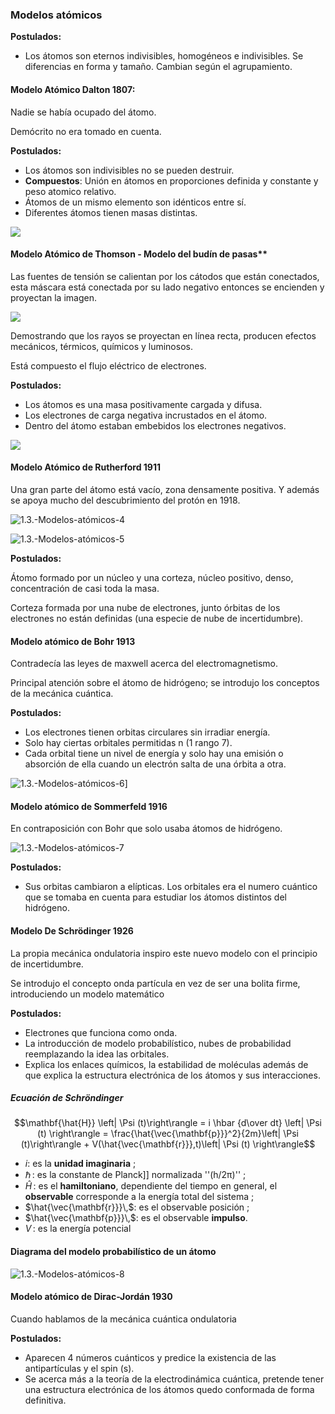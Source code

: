 ### Modelos atómicos

**Postulados:**

- Los átomos son eternos indivisibles, homogéneos e indivisibles. Se diferencias en forma y tamaño. Cambian según el agrupamiento.

#### Modelo Atómico Dalton 1807:

Nadie se había ocupado del átomo.

Demócrito no era tomado en cuenta.

**Postulados:**

- Los átomos son indivisibles no se pueden destruir.
- **Compuestos**: Unión en átomos en proporciones definida y constante y peso atomico relativo.
- Átomos de un mismo elemento son idénticos entre sí.
- Diferentes átomos tienen masas distintas.

![](-Primero/Fundamentos%20de%20Física/Homework/Video%20Notes/3.%20Electricidad%20y%20magnetismo/Attachments/1.3.-Modelos-atómicos-1.jpeg)

#### Modelo Atómico de Thomson - Modelo del budín de pasas**

Las fuentes de tensión se calientan por los cátodos que están conectados, esta máscara está conectada por su lado negativo entonces se encienden y proyectan la imagen.

![](-Primero/Fundamentos%20de%20Física/Homework/Video%20Notes/3.%20Electricidad%20y%20magnetismo/Attachments/1.3.-Modelos-atómicos-2.jpeg)

Demostrando que los rayos se proyectan en línea recta, producen efectos mecánicos, térmicos, químicos y luminosos.

Está compuesto el flujo eléctrico de electrones.

**Postulados:**

- Los átomos es una masa positivamente cargada y difusa.
- Los electrones de carga negativa incrustados en el átomo.
- Dentro del átomo estaban embebidos los electrones negativos.

![](-Primero/Fundamentos%20de%20Física/Homework/Video%20Notes/3.%20Electricidad%20y%20magnetismo/Attachments/1.3.-Modelos-atómicos-3.jpeg)

#### Modelo Atómico de Rutherford 1911

Una gran parte del átomo está vacío, zona densamente positiva. Y además se apoya mucho del descubrimiento del protón en 1918.

![1.3.-Modelos-atómicos-4](-Primero/Fundamentos%20de%20Física/Homework/Video%20Notes/3.%20Electricidad%20y%20magnetismo/Attachments/1.3.-Modelos-atómicos-4.png)

![1.3.-Modelos-atómicos-5](-Primero/Fundamentos%20de%20Física/Homework/Video%20Notes/3.%20Electricidad%20y%20magnetismo/Attachments/1.3.-Modelos-atómicos-5.png)

**Postulados:**

Átomo formado por un núcleo y una corteza, núcleo positivo, denso, concentración de casi toda la masa.

Corteza formada por una nube de electrones, junto órbitas de los electrones no están definidas (una especie de nube de incertidumbre).

#### Modelo atómico de Bohr 1913

Contradecía las leyes de maxwell acerca del electromagnetismo.

Principal atención sobre el átomo de hidrógeno; se introdujo los conceptos de la mecánica cuántica.

**Postulados:**

- Los electrones tienen orbitas circulares sin irradiar energía.
- Solo hay ciertas orbitales permitidas n (1 rango 7).
- Cada orbital tiene un nivel de energía y solo hay una emisión o absorción de ella cuando un electrón salta de una órbita a otra.

![1.3.-Modelos-atómicos-6](-Primero/Fundamentos%20de%20Física/Homework/Video%20Notes/3.%20Electricidad%20y%20magnetismo/Attachments/1.3.-Modelos-atómicos-6.png)]

#### Modelo atómico de Sommerfeld 1916

En contraposición con Bohr que solo usaba átomos de hidrógeno.

![1.3.-Modelos-atómicos-7](-Primero/Fundamentos%20de%20Física/Homework/Video%20Notes/3.%20Electricidad%20y%20magnetismo/Attachments/1.3.-Modelos-atómicos-7.png)

**Postulados:**

- Sus orbitas cambiaron a elípticas. Los orbitales era el numero cuántico que se tomaba en cuenta para estudiar los átomos distintos del hidrógeno.

#### Modelo De Schrödinger 1926

La propia mecánica ondulatoria inspiro este nuevo modelo con el principio de incertidumbre.

Se introdujo el concepto onda partícula en vez de ser una bolita firme, introduciendo un modelo matemático

**Postulados:**

- Electrones que funciona como onda.
- La introducción de modelo probabilístico, nubes de probabilidad reemplazando la idea las orbitales.
- Explica los enlaces químicos, la estabilidad de moléculas además de que explica la estructura electrónica de los átomos y sus interacciones.

##### Ecuación de Schröndinger

$$\mathbf{\hat{H}} \left| \Psi (t)\right\rangle = i \hbar {d\over dt} \left| \Psi (t) \right\rangle =  \frac{\hat{\vec{\mathbf{p}}}^2}{2m}\left| \Psi (t)\right\rangle + V(\hat{\vec{\mathbf{r}}},t)\left| \Psi (t) \right\rangle$$

* $i$: es la **unidad imaginaria** ;
* $\hbar\,$: es la constante de Planck]] normalizada ''(h/2π)'' ;
* $\hat{H}\,$: es el **hamiltoniano**, dependiente del tiempo en general, el **observable** corresponde a la energía total del sistema ;
* $\hat{\vec{\mathbf{r}}}\,$: es el observable posición ;
* $\hat{\vec{\mathbf{p}}}\,$: es el observable **impulso**.
* $V\,$: es la energía potencial

#### Diagrama del modelo probabilístico de un átomo

![1.3.-Modelos-atómicos-8](-Primero/Fundamentos%20de%20Física/Homework/Video%20Notes/3.%20Electricidad%20y%20magnetismo/Attachments/1.3.-Modelos-atómicos-8.png)

#### Modelo atómico de Dirac-Jordán 1930

Cuando hablamos de la mecánica cuántica ondulatoria

**Postulados:**

- Aparecen 4 números cuánticos y predice la existencia de las antipartículas y el spin (s).
- Se acerca más a la teoría de la electrodinámica cuántica, pretende tener una estructura electrónica de los átomos quedo conformada de forma definitiva.